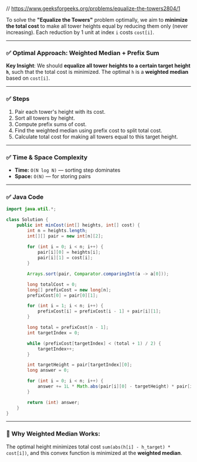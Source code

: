 // https://www.geeksforgeeks.org/problems/equalize-the-towers2804/1

To solve the **"Equalize the Towers"** problem optimally, we aim to **minimize the total cost** to make all tower heights equal by reducing them only (never increasing). Each reduction by 1 unit at index `i` costs `cost[i]`.

---

### ✅ **Optimal Approach: Weighted Median + Prefix Sum**

**Key Insight**:
We should **equalize all tower heights to a certain target height `h`**, such that the total cost is minimized. The optimal `h` is a **weighted median** based on `cost[i]`.

---

### ✅ **Steps**

1. Pair each tower's height with its cost.
2. Sort all towers by height.
3. Compute prefix sums of cost.
4. Find the weighted median using prefix cost to split total cost.
5. Calculate total cost for making all towers equal to this target height.

---

### ✅ **Time & Space Complexity**

* **Time:** `O(N log N)` — sorting step dominates
* **Space:** `O(N)` — for storing pairs

---

### ✅ **Java Code**

```java
import java.util.*;

class Solution {
    public int minCost(int[] heights, int[] cost) {
        int n = heights.length;
        int[][] pair = new int[n][2];
        
        for (int i = 0; i < n; i++) {
            pair[i][0] = heights[i];
            pair[i][1] = cost[i];
        }

        Arrays.sort(pair, Comparator.comparingInt(a -> a[0]));

        long totalCost = 0;
        long[] prefixCost = new long[n];
        prefixCost[0] = pair[0][1];

        for (int i = 1; i < n; i++) {
            prefixCost[i] = prefixCost[i - 1] + pair[i][1];
        }

        long total = prefixCost[n - 1];
        int targetIndex = 0;

        while (prefixCost[targetIndex] < (total + 1) / 2) {
            targetIndex++;
        }

        int targetHeight = pair[targetIndex][0];
        long answer = 0;

        for (int i = 0; i < n; i++) {
            answer += 1L * Math.abs(pair[i][0] - targetHeight) * pair[i][1];
        }

        return (int) answer;
    }
}
```

---

### 🧠 Why Weighted Median Works:

The optimal height minimizes total cost `sum(abs(h[i] - h_target) * cost[i])`, and this convex function is minimized at the **weighted median**.
